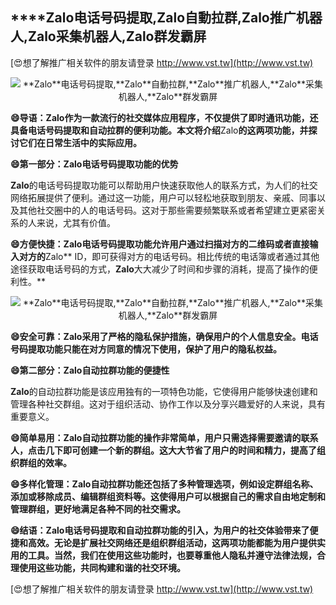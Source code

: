 ## ****Zalo**电话号码提取,**Zalo**自動拉群,**Zalo**推广机器人,**Zalo**采集机器人,**Zalo**群发霸屏**

[😍想了解推广相关软件的朋友请登录 http://www.vst.tw](http://www.vst.tw)

 <center><img src="https://vst.tw/MP4/tuiguang/png/0.png" alt="**Zalo**电话号码提取,**Zalo**自動拉群,**Zalo**推广机器人,**Zalo**采集机器人,**Zalo**群发霸屏"></center>

**😄导语：**Zalo**作为一款流行的社交媒体应用程序，不仅提供了即时通讯功能，还具备电话号码提取和自动拉群的便利功能。本文将介绍**Zalo**的这两项功能，并探讨它们在日常生活中的实际应用。**

**😄第一部分：**Zalo**电话号码提取功能的优势**

**Zalo**的电话号码提取功能可以帮助用户快速获取他人的联系方式，为人们的社交网络拓展提供了便利。通过这一功能，用户可以轻松地获取到朋友、亲戚、同事以及其他社交圈中的人的电话号码。这对于那些需要频繁联系或者希望建立更紧密关系的人来说，尤其有价值。

**😄方便快捷：**Zalo**电话号码提取功能允许用户通过扫描对方的二维码或者直接输入对方的**Zalo** ID，即可获得对方的电话号码。相比传统的电话簿或者通过其他途径获取电话号码的方式，**Zalo**大大减少了时间和步骤的消耗，提高了操作的便利性。**

 <center><img src="https://vst.tw/MP4/tuiguang/png/5.png" alt="**Zalo**电话号码提取,**Zalo**自動拉群,**Zalo**推广机器人,**Zalo**采集机器人,**Zalo**群发霸屏"></center>

**😄安全可靠：**Zalo**采用了严格的隐私保护措施，确保用户的个人信息安全。电话号码提取功能只能在对方同意的情况下使用，保护了用户的隐私权益。**

**😄第二部分：**Zalo**自动拉群功能的便捷性**

**Zalo**的自动拉群功能是该应用独有的一项特色功能，它使得用户能够快速创建和管理各种社交群组。这对于组织活动、协作工作以及分享兴趣爱好的人来说，具有重要意义。

**😄简单易用：**Zalo**自动拉群功能的操作非常简单，用户只需选择需要邀请的联系人，点击几下即可创建一个新的群组。这大大节省了用户的时间和精力，提高了组织群组的效率。**

**😄多样化管理：**Zalo**自动拉群功能还包括了多种管理选项，例如设定群组名称、添加或移除成员、编辑群组资料等。这使得用户可以根据自己的需求自由地定制和管理群组，更好地满足各种不同的社交需求。**

**😄结语：**Zalo**电话号码提取和自动拉群功能的引入，为用户的社交体验带来了便捷和高效。无论是扩展社交网络还是组织群组活动，这两项功能都能为用户提供实用的工具。当然，我们在使用这些功能时，也要尊重他人隐私并遵守法律法规，合理使用这些功能，共同构建和谐的社交环境。**

[😍想了解推广相关软件的朋友请登录 http://www.vst.tw](http://www.vst.tw)




